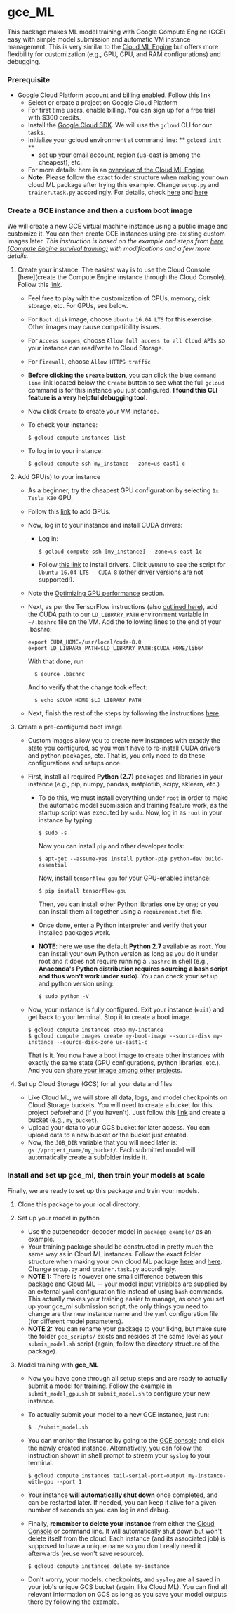# gce_ML
This package makes ML model training with Google Compute Engine (GCE) easy with simple model submission and automatic VM instance management. This is very similar to the [Cloud ML Engine](https://cloud.google.com/ml-engine/docs/technical-overview) but offers more flexibility for customization (e.g., GPU, CPU, and RAM configurations) and debugging.


### Prerequisite
+ Google Cloud Platform account and billing enabled. Follow this [link](https://cloud.google.com/ml-engine/docs/command-line)  
    - Select or create a project on Google Cloud Platform
    - For first time users, enable billing. You can sign up for a free trial with $300 credits.
    - Install the [Google Cloud SDK](https://cloud.google.com/sdk/docs/quickstart-mac-os-x#before-you-begin). We will use the `gcloud` CLI for our tasks.
    - Initialize your gcloud environment at command line: ** `gcloud init` **
    	+ set up your email account, region (us-east is among the cheapest), etc.
    - For more details: here is an [overview of the Cloud ML Engine](https://cloud.google.com/ml-engine/docs/concepts/technical-overview)
    - **Note**: Please follow the exact folder structure when making your own cloud ML package after trying this example. Change `setup.py` and `trainer.task.py` accordingly. For details, check [here](https://cloud.google.com/ml-engine/docs/images/recommended-project-structure.png) and [here](https://cloud.google.com/ml-engine/docs/how-tos/packaging-trainer)


### Create a GCE instance and then a custom boot image
We will create a new GCE virtual machine instance using a public image and customize it. You can then create GCE instances using pre-existing custom images later. *This instruction is based on the example and steps from [here (Compute Engine survival training)](https://github.com/GoogleCloudPlatform/ml-on-gcp/tree/master/gce/survival-training) with modifications and a few more details.*

1. Create your instance. The easiest way is to use the Cloud Console [here](create the Compute Engine instance through the Cloud Console). Follow this [link](https://cloud.google.com/compute/docs/instances/create-start-instance).
    - Feel free to play with the customization of CPUs, memory, disk storage, etc. For GPUs, see below.
    - For `Boot disk` image, choose `Ubuntu 16.04 LTS` for this exercise. Other images may cause compatibility issues.
    - For `Access scopes`, choose `Allow full access to all Cloud APIs` so your instance can read/write to Cloud Storage.
    - For `Firewall`, choose `Allow HTTPS traffic`
    - **Before clicking the `Create` button**, you can click the blue `command line` link located below the `Create` button to see what the full `gcloud` command is for this instance you just configured. **I found this CLI feature is a very helpful debugging tool**.
    - Now click `Create` to create your VM instance.
    - To check your instance:

          $ gcloud compute instances list

    - To log in to your instance:

          $ gcloud compute ssh my_instance --zone=us-east1-c


2. Add GPU(s) to your instance
    - As a beginner, try the cheapest GPU configuration by selecting `1x Tesla K80` GPU.
    - Follow this [link](https://cloud.google.com/compute/docs/gpus/add-gpus) to add GPUs.
    - Now, log in to your instance and install CUDA drivers:
        + Log in:

              $ gcloud compute ssh [my_instance] --zone=us-east-1c

        + Follow [this link](https://cloud.google.com/compute/docs/gpus/add-gpus#install-driver-script) to install drivers. Click `UBUNTU` to see the script for `Ubuntu 16.04 LTS - CUDA 8` (other driver versions are not supported!).
    - Note the [Optimizing GPU performance](https://cloud.google.com/compute/docs/gpus/add-gpus#gpu-performance) section.
    - Next, as per the TensorFlow instructions (also [outlined here](https://github.com/GoogleCloudPlatform/ml-on-gcp/blob/master/gce/survival-training/README-tf-estimator.md#cuda-drivers)), add the CUDA path to our `LD_LIBRARY_PATH` environment variable in `~/.bashrc` file on the VM. Add the following lines to the end of your .bashrc:

          export CUDA_HOME=/usr/local/cuda-8.0
          export LD_LIBRARY_PATH=$LD_LIBRARY_PATH:$CUDA_HOME/lib64

      With that done, run

            $ source .bashrc

      And to verify that the change took effect:

            $ echo $CUDA_HOME $LD_LIBRARY_PATH

    - Next, finish the rest of the steps by following the instructions [here](https://github.com/GoogleCloudPlatform/ml-on-gcp/blob/master/gce/survival-training/README-tf-estimator.md#cudnn-library).


3. Create a pre-configured boot image

    - Custom images allow you to create new instances with exactly the state you configured, so you won't have to re-install CUDA drivers and python packages, etc. That is, you only need to do these configurations and setups once.

    - First, install all required **Python (2.7)** packages and libraries in your instance (e.g., pip, numpy, pandas, matplotlib, scipy, sklearn, etc.)

      + To do this, we must install everything under `root` in order to make the automatic model submission and training feature work, as the startup script was executed by `sudo`. Now, log in as `root` in your instance by typing:

            $ sudo -s

        Now you can install `pip` and other developer tools:

            $ apt-get --assume-yes install python-pip python-dev build-essential

        Now, install `tensorflow-gpu` for your GPU-enabled instance:

            $ pip install tensorflow-gpu

        Then, you can install other Python libraries one by one; or you can install them all together using a `requirement.txt` file.

      + Once done, enter a Python interpreter and verify that your installed packages work.  
      + **NOTE**: here we use the default **Python 2.7** available as `root`. You can install your own Python version as long as you do it under root and it does not require running a `.bashrc` in shell (e.g., **Anaconda's Python distribution requires sourcing a bash script and thus won't work under sudo**).
      You can check your set up and python version using:

            $ sudo python -V

    - Now, your instance is fully configured. Exit your instance (`exit`) and get back to your terminal. Stop it to create a boot image.

          $ gcloud compute instances stop my-instance
          $ gcloud compute images create my-boot-image --source-disk my-instance --source-disk-zone us-east1-c

      That is it. You now have a boot image to create other instances with exactly the same state (GPU configurations, python libraries, etc.). And you can [share your image among other projects](https://cloud.google.com/compute/docs/images/sharing-images-across-projects).

4. Set up Cloud Storage (GCS) for all your data and files
    - Like Cloud ML, we will store all data, logs, and model checkpoints on Cloud Storage buckets. You will need to create a bucket for this project beforehand (if you haven't). Just follow this [link](https://cloud.google.com/storage/docs/creating-buckets) and create a bucket (e.g., `my_bucket`).
    - Upload your data to your GCS bucket for later access. You can upload data to a new bucket or the bucket just created.
    - Now, the `JOB_DIR` variable that you will need later is: `gs://project_name/my_bucket/`. Each submitted model will automatically create a subfolder inside it.


### Install and set up gce_ml, then train your models at scale
Finally, we are ready to set up this package and train your models.

1. Clone this package to your local directory.

2. Set up your model in python
    - Use the autoencoder-decoder model in `package_example/` as an example.
    - Your training package should be constructed in pretty much the same way as in Cloud ML instances. Follow the exact folder structure when making your own cloud ML package [here](https://cloud.google.com/ml-engine/docs/images/recommended-project-structure.png) and [here](https://cloud.google.com/ml-engine/docs/how-tos/packaging-trainer). Change `setup.py` and `trainer.task.py` accordingly.
    - **NOTE 1:** There is however one small difference between this package and Cloud ML -- your model input variables are supplied by an external `yaml` configuration file instead of using `bash` commands. This actually makes your training easier to manage, as once you set up your gce_ml submission script, the only things you need to change are the new instance name and the `yaml` configuration file (for different model parameters).
    - **NOTE 2:** You can rename your package to your liking, but make sure the folder `gce_scripts/` exists and resides at the same level as your `submis_model.sh` script (again, follow the directory structure of the package).  

2. Model training with **gce_ML**
    - Now you have gone through all setup steps and are ready to actually submit a model for training. Follow the example in  `submit_model_gpu.sh` or `submit_model.sh` to configure your new instance.
    - To actually submit your model to a new GCE instance, just run:

          $ ./submit_model.sh

    - You can monitor the instance by going to the [GCE console](https://console.cloud.google.com/compute/instances?project=) and click the newly created instance. Alternatively, you can follow the instruction shown in shell prompt to stream your `syslog` to your terminal.

          $ gcloud compute instances tail-serial-port-output my-instance-with-gpu --port 1

    - Your instance **will automatically shut down** once completed, and can be restarted later. If needed, you can keep it alive for a given number of seconds so you can log in and debug.
    - Finally, **remember to delete your instance** from either the [Cloud Console](https://console.cloud.google.com/compute/instances?project=) or command line. It will automatically shut down but won't delete itself from the cloud. Each instance (and its associated job) is supposed to have a unique name so you don't really need it afterwards (reuse won't save resource).

          $ gcloud compute instances delete my-instance

    - Don't worry, your models, checkpoints, and `syslog` are all saved in your job's unique GCS bucket (again, like Cloud ML). You can find all relevant information on GCS as long as you save your model outputs there by following the example.
